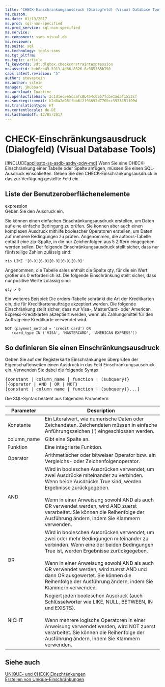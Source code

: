 ```yaml
---
title: "CHECK-Einschränkungsausdruck (Dialogfeld) (Visual Database Tools) | Microsoft-Dokumentation"
ms.custom: 
ms.date: 01/19/2017
ms.prod: sql-non-specified
ms.prod_service: sql-non-specified
ms.service: 
ms.component: ssms-visual-db
ms.reviewer: 
ms.suite: sql
ms.technology: tools-ssms
ms.tgt_pltfrm: 
ms.topic: article
f1_keywords: vdt.dlgbox.checkconstraintexpression
ms.assetid: beb6ce43-3913-4d66-8826-8e885335b790
caps.latest.revision: "5"
author: stevestein
ms.author: sstein
manager: jhubbard
ms.workload: Inactive
ms.openlocfilehash: 2c1d1ecee5caafc8b4b4c0557fcbe15daf1552cf
ms.sourcegitcommit: b2d8a2d95ffbb6f2f98692d7760cc5523151f99d
ms.translationtype: HT
ms.contentlocale: de-DE
ms.lasthandoff: 12/05/2017
---
```

# <a name="check-constraint-expression-dialog-box-visual-database-tools"></a>CHECK-Einschränkungsausdruck (Dialogfeld) (Visual Database Tools)
[!INCLUDE[appliesto-ss-asdb-asdw-pdw-md](../../includes/appliesto-ss-asdb-asdw-pdw-md.md)] Wenn Sie eine CHECK-Einschränkung einer Tabelle oder Spalte anfügen, müssen Sie einen SQL-Ausdruck einschließen. Geben Sie den CHECK-Einschränkungsausdruck in das zur Verfügung gestellte Feld ein.  
  
## <a name="uielement-list"></a>Liste der Benutzeroberflächenelemente  
expression  
Geben Sie den Ausdruck ein.  
  
Sie können einen einfachen Einschränkungsausdruck erstellen, um Daten auf eine einfache Bedingung zu prüfen. Sie können aber auch einen komplexen Ausdruck mithilfe boolescher Operatoren erstellen, um Daten auf mehrere Bedingungen zu prüfen. Angenommen, die authors-Tabelle enthält eine zip-Spalte, in die nur Zeichenfolgen aus 5 Ziffern eingegeben werden sollen. Der folgende Einschränkungsausdruck stellt sicher, dass nur fünfstellige Zahlen zulässig sind:  
  
```  
zip LIKE '[0-9][0-9][0-9][0-9][0-9]'  
```  
  
Angenommen, die Tabelle sales enthält die Spalte qty, für die ein Wert größer als 0 erforderlich ist. Die folgende Einschränkung stellt sicher, dass nur positive Werte zulässig sind:  
  
```  
qty > 0  
```  
  
Ein weiteres Beispiel: Die orders-Tabelle schränkt die Art der Kreditkarten ein, die für Kreditkartenaufträge akzeptiert werden. Die folgende Einschränkung stellt sicher, dass nur Visa-, MasterCard- oder American Express-Kreditkarten akzeptiert werden, wenn als Zahlungsmittel für den Auftrag eine Kreditkarte verwendet wird.  
  
```  
NOT (payment_method = 'credit card') OR  
   (card_type IN ('VISA', 'MASTERCARD', 'AMERICAN EXPRESS'))  
```  
  
## <a name="to-define-a-constraint-expression"></a>So definieren Sie einen Einschränkungsausdruck  
Geben Sie auf der Registerkarte Einschränkungen überprüfen der Eigenschaftenseiten einen Ausdruck in das Feld Einschränkungsausdruck ein. Verwenden Sie dabei die folgende Syntax:  
  
<pre>{constant | column_name | function | (subquery)}  
[{operator | AND | OR | NOT}  
{constant | column_name | function | (subquery)}...]</pre>  
  
Die SQL-Syntax besteht aus folgenden Parametern:  
  
|Parameter|Description|  
|-------------|---------------|  
|Konstante|Ein Literalwert, wie numerische Daten oder Zeichendaten. Zeichendaten müssen in einfache Anführungszeichen (') eingeschlossen werden.|  
|column_name|Gibt eine Spalte an.|  
|Funktion|Eine integrierte Funktion.|  
|Operator|Arithmetischer oder bitweiser Operator bzw. ein Vergleichs- oder Zeichenfolgenoperator.|  
|AND|Wird in booleschen Ausdrücken verwendet, um zwei Ausdrücke miteinander zu verbinden. Wenn beide Ausdrücke True sind, werden Ergebnisse zurückgegeben.<br /><br />Wenn in einer Anweisung sowohl AND als auch OR verwendet werden, wird AND zuerst verarbeitet. Sie können die Reihenfolge der Ausführung ändern, indem Sie Klammern verwenden.|  
|OR|Wird in booleschen Ausdrücken verwendet, um zwei oder mehr Bedingungen miteinander zu verbinden. Wenn eine der beiden Bedingungen True ist, werden Ergebnisse zurückgegeben.<br /><br />Wenn in einer Anweisung sowohl AND als auch OR verwendet werden, wird zuerst AND und dann OR ausgewertet. Sie können die Reihenfolge der Ausführung ändern, indem Sie Klammern verwenden.|  
|NICHT|Negiert jeden booleschen Ausdruck (auch Schlüsselwörter wie LIKE, NULL, BETWEEN, IN und EXISTS).<br /><br />Wenn mehrere logische Operatoren in einer Anweisung verwendet werden, wird NOT zuerst verarbeitet. Sie können die Reihenfolge der Ausführung ändern, indem Sie Klammern verwenden.|  
  
## <a name="see-also"></a>Siehe auch  
[UNIQUE- und CHECK-Einschränkungen](http://msdn.microsoft.com/en-us/637098af-2567-48f8-90f4-b41df059833e)  
[Erstellen von Unique-Einschränkungen](http://msdn.microsoft.com/en-us/a86f9d6f-f242-43be-b65d-b3435b71b62a)  
  
